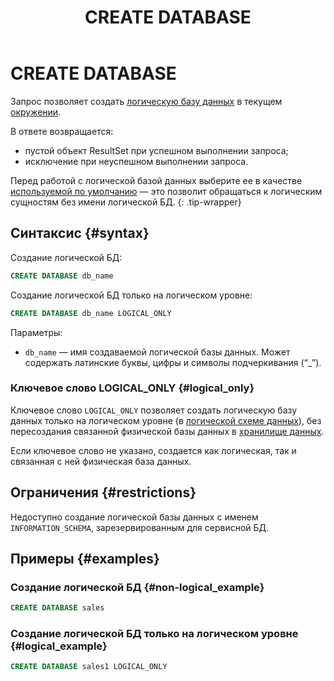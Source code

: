 ﻿---
layout: default
title: CREATE DATABASE
nav_order: 12
parent: Запросы SQL+
grand_parent: Справочная информация
has_children: false
has_toc: false
---

# CREATE DATABASE

Запрос позволяет создать [логическую базу данных](../../../overview/main_concepts/logical_db/logical_db.md) 
в текущем [окружении](../../../overview/main_concepts/environment/environment.md).

В ответе возвращается:
*   пустой объект ResultSet при успешном выполнении запроса;
*   исключение при неуспешном выполнении запроса.

Перед работой с логической базой данных выберите ее в качестве [используемой по умолчанию](../../../working_with_system/other_features/default_db_set-up/default_db_set-up.md) 
— это позволит обращаться к логическим сущностям без имени логической БД.
{: .tip-wrapper}

## Синтаксис {#syntax}

Создание логической БД:

```sql
CREATE DATABASE db_name
```

Создание логической БД только на логическом уровне:

```sql
CREATE DATABASE db_name LOGICAL_ONLY
```

Параметры:
*   `db_name` — имя создаваемой логической базы данных. Может содержать латинские буквы, цифры и символы подчеркивания (“_”).

### Ключевое слово LOGICAL_ONLY {#logical_only}

Ключевое слово `LOGICAL_ONLY` позволяет создать логическую базу данных только на логическом уровне
(в [логической схеме данных](../../../overview/main_concepts/logical_schema/logical_schema.md)), без 
пересоздания связанной физической базы данных в [хранилище данных](../../../overview/main_concepts/data_storage/data_storage.md).

Если ключевое слово не указано, создается как логическая, так и связанная с ней физическая база данных.

## Ограничения {#restrictions}

Недоступно создание логической базы данных с именем `INFORMATION_SCHEMA`, зарезервированным для сервисной БД.

## Примеры {#examples}

### Создание логической БД {#non-logical_example}

```sql
CREATE DATABASE sales
```

### Создание логической БД только на логическом уровне {#logical_example}

```sql
CREATE DATABASE sales1 LOGICAL_ONLY
```